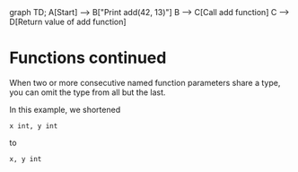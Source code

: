 <div id="chart" class="mermaid">
graph TD;
    A[Start] --> B["Print add(42, 13)"]
    B --> C[Call add function]
    C --> D[Return value of add function]
</div>

# Functions continued
When two or more consecutive named function parameters share a type, you can omit the type from all but the last.

In this example, we shortened

	x int, y int

to

	x, y int

